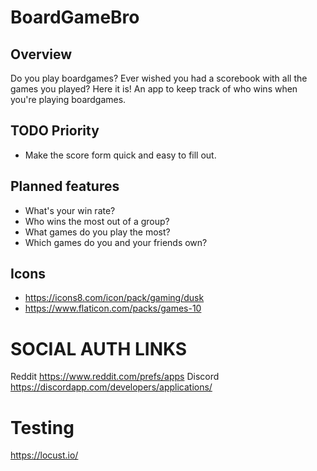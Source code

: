 # BoardGameBro

## Overview

Do you play boardgames?
Ever wished you had a scorebook with all the games you played?
Here it is!
An app to keep track of who wins when you're playing boardgames.

## TODO Priority
- Make the score form quick and easy to fill out.

## Planned features
-   What's your win rate?
-   Who wins the most out of a group?
-   What games do you play the most?
-   Which games do you and your friends own?

## Icons
- https://icons8.com/icon/pack/gaming/dusk
- https://www.flaticon.com/packs/games-10


# SOCIAL AUTH LINKS
Reddit https://www.reddit.com/prefs/apps
Discord https://discordapp.com/developers/applications/

# Testing
https://locust.io/
